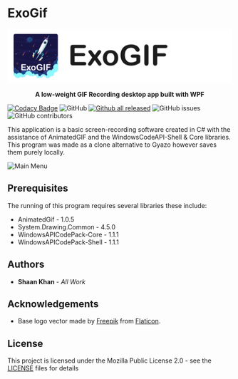 # ExoGif

![Main Menu](Images/exoGifBanner.png)

<p align="center">
    <b> A low-weight GIF Recording desktop app built with WPF </b>
</p>

[![Codacy Badge](https://app.codacy.com/project/badge/Grade/95f6ea37904247f0ad075c19b15f6628)](https://www.codacy.com/manual/ShaanCoding/ExoGif?utm_source=github.com&amp;utm_medium=referral&amp;utm_content=ShaanCoding/ExoGif&amp;utm_campaign=Badge_Grade) ![GitHub](https://img.shields.io/github/license/ShaanCoding/ExoGif) [![Github all released](https://img.shields.io/github/downloads/ShaanCoding/ExoGif/total)](https://github.com/ShaanCoding/ExoGif/releases) ![GitHub issues](https://img.shields.io/github/issues/ShaanCoding/ExoGif) ![GitHub contributors](https://img.shields.io/github/contributors/ShaanCoding/ExoGif?color=dark-green)

This application is a basic screen-recording software created in C# with the assistance of AnimatedGIF and the WindowsCodeAPI-Shell & Core libraries. This program was made as a clone alternative to Gyazo however saves them purely locally.

![Main Menu](Images/mainMenu.gif)

## Prerequisites

The running of this program requires several libraries these include:

* AnimatedGif - 1.0.5
* System.Drawing.Common - 4.5.0
* WindowsAPICodePack-Core - 1.1.1
* WindowsAPICodePack-Shell - 1.1.1

## Authors

* **Shaan Khan** - *All Work*

## Acknowledgements

* Base logo vector made by [Freepik](www.freepik.com) from [Flaticon](www.flaticon.com).

## License

This project is licensed under the Mozilla Public License 2.0 - see the [LICENSE](https://github.com/ShaanCoding/ExoGif/blob/master/LICENSE) files for details
